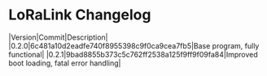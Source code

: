 # LoRaLink Changelog
|Version|Commit|Description|
|0.2.0|6c481a10d2eadfe740f8955398c9f0ca9cea7fb5|Base program, fully functional|
|0.2.1|9bad8855b373c5c762ff2538a125f9ff9f09fa84|Improved boot loading, fatal error handling|